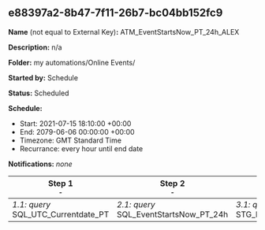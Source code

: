 ## e88397a2-8b47-7f11-26b7-bc04bb152fc9

**Name** (not equal to External Key)**:** ATM_EventStartsNow_PT_24h_ALEX

**Description:** n/a

**Folder:** my automations/Online Events/

**Started by:** Schedule

**Status:** Scheduled

**Schedule:**

* Start: 2021-07-15 18:10:00 +00:00
* End: 2079-06-06 00:00:00 +00:00
* Timezone: GMT Standard Time
* Recurrance: every hour until end date

**Notifications:** _none_


| Step 1<br>_<small>-</small>_ | Step 2<br>_<small>-</small>_ | Step 3<br>_<small>-</small>_ | Step 4<br>_<small>-</small>_ |
| --- | --- | --- | --- |
| _1.1: query_<br>SQL_UTC_Currentdate_PT | _2.1: query_<br>SQL_EventStartsNow_PT_24h | _3.1: query_<br>STG_EventStartsNow_Dummy_PT_24h | _4.1: journeyEntry_<br>J_OE_Reminder_2_start_now_24H_PT |
